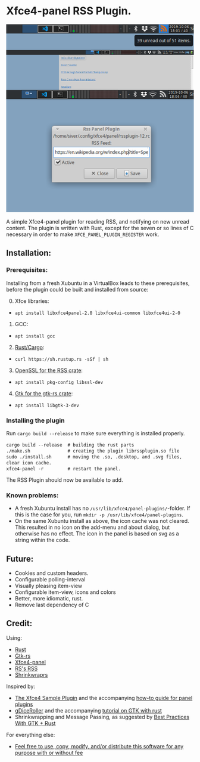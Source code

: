 
Xfce4-panel RSS Plugin.
=======================

![The plugin in use](rss-plugin.png)

A simple Xfce4-panel plugin for reading RSS, and notifying on new unread content. The plugin is written with Rust, except for the seven or so lines of C necessary in order to make `XFCE_PANEL_PLUGIN_REGISTER` work. 


Installation:
-------------

### Prerequisites:

Installing from a fresh Xubuntu in a VirtualBox leads to these prerequisites, before the plugin could be built and installed from source:

0. Xfce libraries:
  - `apt install libxfce4panel-2.0 libxfce4ui-common libxfce4ui-2-0`
1. GCC:
  - `apt install gcc`
2. [Rust/Cargo](https://www.rust-lang.org/tools/install):
  - `curl https://sh.rustup.rs -sSf | sh`
3. [OpenSSL for the RSS crate](https://docs.rs/openssl/0.10.25/openssl/#automatic):
  - `apt install pkg-config libssl-dev`
4. [Gtk for the gtk-rs crate](https://gtk-rs.org/docs-src/requirements):
  - `apt install libgtk-3-dev`




### Installing the plugin

Run `cargo build --release` to make sure everything is installed properly.


```
cargo build --release  # building the rust parts
./make.sh              # creating the plugin librssplugin.so file 
sudo ./install.sh      # moving the .so, .desktop, and .svg files, clear icon cache.
xfce4-panel -r         # restart the panel.
```

The RSS Plugin should now be available to add.

### Known problems:

- A fresh Xubuntu install has no `/usr/lib/xfce4/panel-plugins/`-folder. If this is the case for you, run `mkdir -p /usr/lib/xfce4/panel-plugins`.
- On the same Xubuntu install as above, the icon cache was not cleared. This resulted in no icon on the add-menu and about dialog, but otherwise has no effect. The icon in the panel is based on svg as a string within the code.  



Future:
-------

- Cookies and custom headers.
- Configurable polling-interval
- Visually pleasing item-view
- Configurable item-view, icons and colors
- Better, more idiomatic, rust.
- Remove last dependency of C


Credit:
-------

Using:
- [Rust](https://www.rust-lang.org/)
- [Gtk-rs](https://gtk-rs.org/)
- [Xfce4-panel](https://docs.xfce.org/xfce/xfce4-panel/start)
- [RS's RSS](https://github.com/rust-syndication/rss)
- [Shrinkwraprs](https://lib.rs/crates/shrinkwraprs)

Inspired by:
- [The Xfce4 Sample Plugin](https://git.xfce.org/panel-plugins/xfce4-sample-plugin/) and the accompanying [how-to guide for panel plugins](https://wiki.xfce.org/dev/howto/panel_plugins)
- [gDiceRoller](https://gitlab.gnome.org/NoraCodes/gdiceroller/) and the accompanying [tutorial on GTK with rust](https://nora.codes/tutorial/speedy-desktop-apps-with-gtk-and-rust/)
- Shrinkwrapping and Message Passing, as suggested by [Best Practices With GTK + Rust](https://mmstick.keybase.pub/rust-gtk-practices/)


For everything else:
- [Feel free to use, copy, modify, and/or distribute this software for any purpose with or without fee](https://opensource.org/licenses/0BSD)
